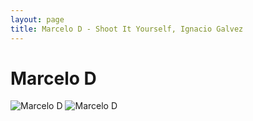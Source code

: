 ```yaml
---
layout: page
title: Marcelo D - Shoot It Yourself, Ignacio Galvez
---
```


# Marcelo D

![Marcelo D](http://assets.farmhouse.co/publishing/1-shoot-it-yourself/images/marcelo-d-1.jpg)
![Marcelo D](http://assets.farmhouse.co/publishing/1-shoot-it-yourself/images/marcelo-d-2.jpg)
